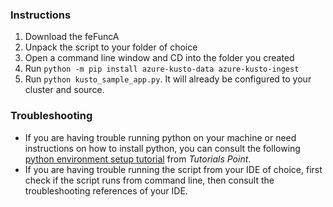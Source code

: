 ### Instructions

1. Download the feFuncA 
2. Unpack the script to your folder of choice
3. Open a command line window and CD into the folder you created 
4. Run `python -m pip install azure-kusto-data azure-kusto-ingest`
5. Run `python kusto_sample_app.py`. It will already be configured to your cluster and source.

### Troubleshooting

* If you are having trouble running python on your machine or need instructions on how to install python, you can consult the following [python environment setup tutorial](https://www.tutorialspoint.com/python/python_environment.htm) from _Tutorials Point_.
* If you are having trouble running the script from your IDE of choice, first check if the script runs from command line, then consult the troubleshooting references of your IDE.   